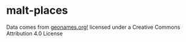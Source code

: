 # malt-places


Data comes from [geonames.org!](http://www.geonames.org) licensed under a Creative Commons Attribution 4.0 License
